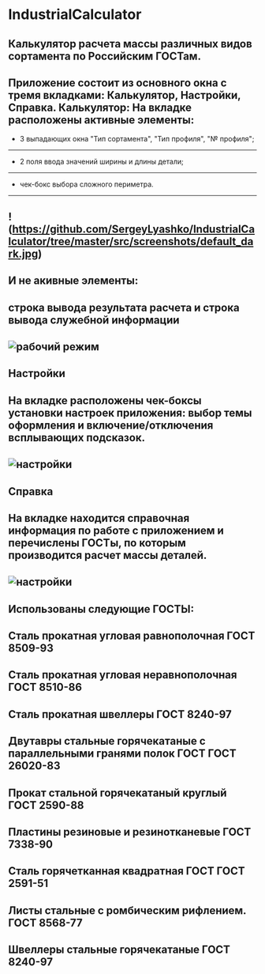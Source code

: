 # IndustrialCalculator
Калькулятор расчета массы различных видов сортамента по Российским ГОСТам.
---
Приложение состоит из основного окна с тремя вкладками: **Калькулятор**, **Настройки**, **Справка**.
**Калькулятор**:
На вкладке расположены активные элементы:
---
- 3 выпадающих окна "Тип сортамента", "Тип профиля", "№ профиля";
---
- 2 поля ввода значений ширины и длины детали;
---
- чек-бокс выбора сложного периметра.
---
!(https://github.com/SergeyLyashko/IndustrialCalculator/tree/master/src/screenshots/default_dark.jpg)
---
И не акивные элементы:
---
строка вывода результата расчета и строка вывода служебной информации
---
![рабочий режим](https://github.com/SergeyLyashko/IndustrialCalculator/tree/master/src/screenshots/work_1.jpg)
---
**Настройки**
---
На вкладке расположены чек-боксы установки настроек приложения: выбор темы оформления и включение/отключения всплывающих подсказок.
---
![настройки](https://github.com/SergeyLyashko/IndustrialCalculator/tree/master/src/screenshots/settings.jpg)
---
**Справка**
---
На вкладке находится справочная информация по работе с приложением и перечислены ГОСТы, по которым производится расчет массы деталей.
---
![настройки](https://github.com/SergeyLyashko/IndustrialCalculator/tree/master/src/screenshots/info_dark.jpg)
---

Использованы следующие ГОСТЫ:
---------------------------------------------------------------
Сталь прокатная угловая равнополочная ГОСТ 8509-93
---
Сталь прокатная угловая неравнополочная ГОСТ 8510-86
---
Сталь прокатная швеллеры ГОСТ 8240-97
---
Двутавры стальные горячекатаные с параллельными гранями полок ГОСТ ГОСТ 26020-83
---
Прокат стальной горячекатаный круглый ГОСТ 2590-88
---
Пластины резиновые и резинотканевые ГОСТ 7338-90
---
Сталь горячетканная квадратная ГОСТ ГОСТ 2591-51
---
Листы стальные с ромбическим рифлением. ГОСТ 8568-77
---
Швеллеры стальные горячекатаные ГОСТ 8240-97
---

